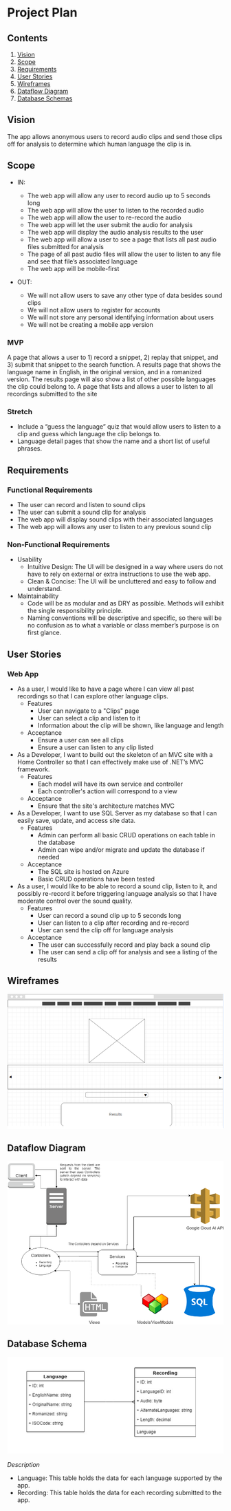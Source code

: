 # Project Plan

## Contents
1. [Vision](#vision)
2. [Scope](#scope)
3. [Requirements](#requirements)
4. [User Stories](#user-stories)
5. [Wireframes](#wireframes)
6. [Dataflow Diagram](#dataflow-diagram)
7. [Database Schemas](#database-schema)

## Vision
The app allows anonymous users to record audio clips and send those clips off for analysis to determine which human language the clip is in.

## Scope
* IN:
  - The web app will allow any user to record audio up to 5 seconds long
  - The web app will allow the user to listen to the recorded audio
  - The web app will allow the user to re-record the audio
  - The web app will let the user submit the audio for analysis
  - The web app will display the audio analysis results to the user
  - The web app will allow a user to see a page that lists all past audio files submitted for analysis
  - The page of all past audio files will allow the user to listen to any file and see that file’s associated language
  - The web app will be mobile-first

* OUT:
  - We will not allow users to save any other type of data besides sound clips
  - We will not allow users to register for accounts
  - We will not store any personal identifying information about users
  - We will not be creating a mobile app version

  
### MVP
A page that allows a user to 1) record a snippet, 2) replay that snippet, and 3) submit that snippet to the search function. 
A results page that shows the language name in English, in the original version, and in a romanized version. The results page will also show a list of other possible languages the clip could belong to. 
A page that lists and allows a user to listen to all recordings submitted to the site


### Stretch
  - Include a “guess the language” quiz that would allow users to listen to a clip and guess which language the clip belongs to. 
  - Language detail pages that show the name and a short list of useful phrases.

  

## Requirements
### Functional Requirements
 - The user can record and listen to sound clips
 - The user can submit a sound clip for analysis
 - The web app will display sound clips with their associated languages
 - The web app will allows any user to listen to any previous sound clip

### Non-Functional Requirements
* Usability
  - Intuitive Design: The UI will be designed in a way where users do not have to rely on external or extra instructions to use the web app.
  - Clean & Concise: The UI will be uncluttered and easy to follow and understand.
* Maintainability
  - Code will be as modular and as DRY as possible. Methods will exhibit the single responsibility principle.
  - Naming conventions will be descriptive and specific, so there will be no confusion as to what a variable or class member’s purpose is on first glance.

  
## User Stories
### Web App  
* As a user, I would like to have a page where I can view all past recordings so that I can explore other language clips.
  - Features
    - User can navigate to a "Clips" page
    - User can select a clip and listen to it
    - Information about the clip will be shown, like language and length
  - Acceptance
    - Ensure a user can see all clips
    - Ensure a user can listen to any clip listed
* As a Developer, I want to build out the skeleton of an MVC site with a Home Controller so that I can effectively make use of .NET’s MVC framework.
  - Features
    - Each model will have its own service and controller
    - Each controller's action will correspond to a view
  - Acceptance
    - Ensure that the site's architecture matches MVC 
* As a Developer, I want to use SQL Server as my database so that I can easily save, update, and access site data.
  - Features
    - Admin can perform all basic CRUD operations on each table in the database 
    - Admin can wipe and/or migrate and update the database if needed
  - Acceptance
    - The SQL site is hosted on Azure
    - Basic CRUD operations have been tested
* As a user, I would like to be able to record a sound clip, listen to it, and possibly re-record it before triggering language analysis so that I have moderate control over the sound quality.
  - Features
    - User can record a sound clip up to 5 seconds long
    - User can listen to a clip after recording and re-record
    - User can send the clip off for language analysis
  - Acceptance
    - The user can successfully record and play back a sound clip
    - The user can send a clip off for analysis and see a listing of the results
    
## Wireframes
![wireframe](/Assets/lingwf.PNG)

## Dataflow Diagram
![dataflow](/Assets/DataFlowDiagram.png)

## Database Schema
![DB Schema](/Assets/DBSchema.PNG)

*Description* 
* Language: This table holds the data for each language supported by the app.
* Recording: This table holds the data for each recording submitted to the app.
